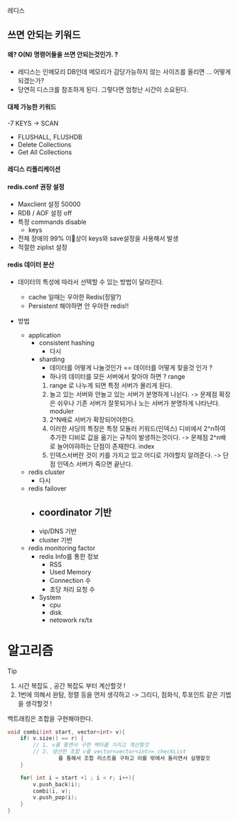 레디스 

## 쓰면 안되는 키워드 
#### 왜?  O(N) 명령어들을 쓰면 안되는것인가. ? 
- 레디스는 인메모리 DB인데 메모리가 감당가능하지 않는 사이즈를 올리면 ... 어떻게 되겠는가?
- 당연히 디스크를 참조하게 된다. 그렇다면 엄청난 시간이 소요된다. 

#### 대체 가능한 키워드
-7 KEYS -> SCAN
- FLUSHALL, FLUSHDB
- Delete Collections
- Get All Collections


#### 레디스 리플리케이션


#### redis.conf 권장 설정
- Maxclient 설정 50000
- RDB / AOF 설정  off
- 특정 commands disable
	- keys
- 전체 장애의 99% 이상이 keys와 save설정을 사용해서 발생
- 적절한  ziplist 설정

#### redis 데이터 분산
- 데이터의 특성에 따라서 선택할 수 있는 방법이 달라진다.
	- cache 일때는 우아한 Redis(정말?)
	- Persistent 해야하면 안 우아한  redis!!

 - 방법
	- application
		- consistent hashing
			- 다시 
		- sharding
			- 데이터를 어떻게 나눌것인가 == 데이터를 어떻게 찾을것 인가 ? 
			- 하나의 데이터를 모든 서버에서 찾아야 하면 ? 
			range
			1.  range 로 나누게 되면 특정 서버가 몰리게 된다. 
			2. 놀고 있는 서버와 안놀고 있는 서버가 분명하게 나뉜다. 
			-> 문제점 확장은 쉬우나 기존 서버가 잘못되거나 노는 서버가 분명하게 나타난다.
			moduler
			1. 2^N배로 서버가 확장되어야한다. 
			2. 이러한 샤딩의 특징은 특정 모듈러 키워드(인덱스) 디비에서 2^n하여 추가한 디비로 값을 옮기는 규칙이 발생하는것이다.
			-> 문제점 2^n배로 늘어야햐하는 단점이 존재한다. 
			index 
			1. 인덱스서버란 것이 키를 가지고 있고 어디로 가야할지 알려준다. 
			-> 단점 인덱스 서버가 죽으면 끝난다. 
	- redis cluster
		- 다시 
	- redis failover
		- coordinator 기반
			- 
		- vip/DNS 기반
		- cluster 기반
	- redis monitoring factor
		- redis Info를 통한 정보 
			- RSS
			- Used Memory
			- Connection 수
			- 초당 처리 요청 수 
		- System
			- cpu
			- disk
			- netowork rx/tx


# 알고리즘

>[!tip]
> 1. 시간 복잡도 , 공간 복잡도 부터 계산할것 ! 
> 2. 1번에 의해서 완탐, 정렬 등을 먼저 생각하고 -> 그리디, 점화식, 투포인트  같은 기법을 생각할것 !


백트래킹은 조합을 구현해야한다. 

``` c++
void combi(int start, vector<int> v){
	if( v.size() == r) {
		// 1. v를 통면서 구한 백터를 가지고 계산할것 
		// 2. 생선한 조합 v를 vector<vector<int>> checkList 
				를 통해서 조합 리스트를 구하고 이를 밖에서 돌리면서 실행할것 
	}

	for( int i = start +1 ; i < r; i++){
		v.push_back(i);
		combi(i, v);
		v.push_pop(i);
	}
}
```

